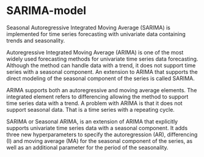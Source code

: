 # SARIMA-model

Seasonal Autoregressive Integrated Moving Average (SARIMA) is implemented for time series forecasting with univariate data containing trends and seasonality.

Autoregressive Integrated Moving Average (ARIMA) is one of the most widely used forecasting methods for univariate time series data forecasting. Although the method can handle data with a trend, it does not support time series with a seasonal component. An extension to ARIMA that supports the direct modeling of the seasonal component of the series is called SARIMA.

ARIMA supports both an autoregressive and moving average elements. The integrated element refers to differencing allowing the method to support time series data with a trend. A problem with ARIMA is that it does not support seasonal data. That is a time series with a repeating cycle.

SARIMA or Seasonal ARIMA, is an extension of ARIMA that explicitly supports univariate time series data with a seasonal component. It adds three new hyperparameters to specify the autoregression (AR), differencing (I) and moving average (MA) for the seasonal component of the series, as well as an additional parameter for the period of the seasonality.
